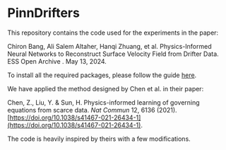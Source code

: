 # PinnDrifters

This repository contains the code used for the experiments in the paper:

Chiron Bang, Ali Salem Altaher, Hanqi Zhuang, et al. Physics-Informed Neural Networks to Reconstruct Surface Velocity Field from Drifter Data. ESS Open Archive . May 13, 2024.

To install all the required packages, please follow the guide [here](https://github.com/isds-neu/EQDiscovery).

We have applied the method designed by Chen et al. in their paper:

Chen, Z., Liu, Y. & Sun, H. Physics-informed learning of governing equations from scarce data. *Nat Commun* 12, 6136 (2021). [https://doi.org/10.1038/s41467-021-26434-1](https://doi.org/10.1038/s41467-021-26434-1).

The code is heavily inspired by theirs with a few modifications.
